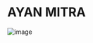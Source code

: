 # AYAN MITRA

![image](https://github.com/user-attachments/assets/b5abff99-ad62-49e6-9bd0-b5de0a2ee7b0)
